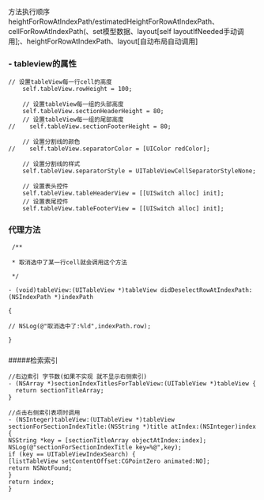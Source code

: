 方法执行顺序 heightForRowAtIndexPath/estimatedHeightForRowAtIndexPath、cellForRowAtIndexPath(、set模型数据、layout[self layoutIfNeeded手动调用];、heightForRowAtIndexPath、layout[自动布局自动调用]

### - tableview的属性

```
// 设置tableView每一行cell的高度
    self.tableView.rowHeight = 100;
    
    // 设置tableView每一组的头部高度
    self.tableView.sectionHeaderHeight = 80;
    // 设置tableView每一组的尾部高度
//    self.tableView.sectionFooterHeight = 80;
    
    // 设置分割线的颜色
//    self.tableView.separatorColor = [UIColor redColor];
    
    // 设置分割线的样式
    self.tableView.separatorStyle = UITableViewCellSeparatorStyleNone;
    
    // 设置表头控件
    self.tableView.tableHeaderView = [[UISwitch alloc] init];
    // 设置表尾控件
    self.tableView.tableFooterView = [[UISwitch alloc] init];
```


###  代理方法 

```
 /** 

 * 取消选中了某一行cell就会调用这个方法

 */

- (void)tableView:(UITableView *)tableView didDeselectRowAtIndexPath:(NSIndexPath *)indexPath

{

// NSLog(@"取消选中了:%ld",indexPath.row);

}
```

### 
  #####检索索引 
  ```
  //右边索引 字节数(如果不实现 就不显示右侧索引)
- (NSArray *)sectionIndexTitlesForTableView:(UITableView *)tableView {
    return sectionTitleArray;
}

//点击右侧索引表项时调用
- (NSInteger)tableView:(UITableView *)tableView sectionForSectionIndexTitle:(NSString *)title atIndex:(NSInteger)index {
NSString *key = [sectionTitleArray objectAtIndex:index];
NSLog(@"sectionForSectionIndexTitle key=%@",key);
if (key == UITableViewIndexSearch) {
[listTableView setContentOffset:CGPointZero animated:NO];
return NSNotFound;
}
return index;
}
  ```